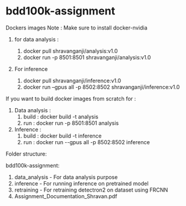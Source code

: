 # bdd100k-assignment

Dockers images
Note : Make sure to install docker-nvidia

   1. for data analysis :
      1. docker pull shravanganji/analysis:v1.0
      2. docker run -p 8501:8501 shravanganji/analysis:v1.0

   2. For inference
      1. docker pull shravanganji/inference:v1.0
      2. docker run –gpus all -p 8502:8502 shravanganji/inference:v1.0
  
If you want to build docker images from scratch for :
   1. Data analysis :
      1. build : docker build -t analysis
      2. run : docker run -p 8501:8501 analysis
   2. Inference :
      1. build : docker build -t inference
      2. run : docker run --gpus all -p 8502:8502 inference

Folder structure:

bdd100k-assignment:
   1. data_analysis - For data analysis purpose
   2. inference - For running inference on pretrained model
   3. retraining - For retraining detectron2 on dataset using FRCNN
   4. Assignment_Documentation_Shravan.pdf


   

